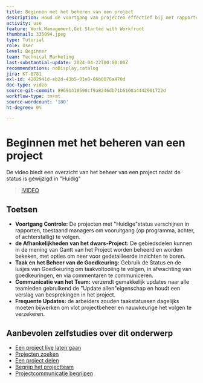 ```yaml
---
title: Beginnen met het beheren van een project
description: Houd de voortgang van projecten effectief bij met rapporten, beheer afhankelijkheden via Gantt-weergaven, controleer taken en goedkeuringen, verbeter teamcommunicatie en zorg voor vloeiende workflows met frequente updates.
activity: use
feature: Work Management,Get Started with Workfront
thumbnail: 335094.jpeg
type: Tutorial
role: User
level: Beginner
team: Technical Marketing
last-substantial-update: 2024-04-22T00:00:00Z
recommendations: noDisplay,catalog
jira: KT-8781
exl-id: 4202941d-eb2d-43b5-91e8-06b0076a470d
doc-type: video
source-git-commit: 89691410598cf9a8246db71b6108a4442901722d
workflow-type: tm+mt
source-wordcount: '180'
ht-degree: 0%

---
```


# Beginnen met het beheren van een project

De video biedt een overzicht van het beheer van een project nadat de status is gewijzigd in &quot;Huidig&quot; &#x200B;

>[!VIDEO](https://video.tv.adobe.com/v/335094/?quality=12&learn=on&enablevpops)

## Toetsen

* **Voortgang Controle:** De projecten met &quot;Huidige&quot;status verschijnen in rapporten, toestaand managers om vooruitgang (op programma, achter, of achterstallig) te volgen. &#x200B;
* **de Afhankelijkheden van het dwars-Project:** De gebiedsdelen kunnen in de mening van Gantt van het Project worden beheerd en worden bekeken, met opties om neer voor gedetailleerde inzichten te boren. &#x200B;
* **Taak en het Beheer van de Goedkeuring:** Gebruik de Status en de lusjes van Goedkeuring om taakvoltooiing te volgen, in afwachting van goedkeuringen, en via commentaren te communiceren. &#x200B;
* **Communicatie van het Team:** verzendt gemakkelijk updates naar alle teamleden gebruikend de &quot;Update allen&quot;eigenschap en houdt een verslag van besprekingen in het project. &#x200B;
* **Frequente Updates:** de arbeiders zouden taakstatussen dagelijks moeten bijwerken om vlot projectbeheer en nauwkeurige het volgen te verzekeren. &#x200B;


## Aanbevolen zelfstudies over dit onderwerp

* [Een project live laten gaan](/help/manage-work/projects/take-a-project-live.md)
* [Projecten zoeken](/help/manage-work/projects/find-projects.md)
* [Een project delen](/help/manage-work/projects/share-a-project.md)
* [Begrijp het projectteam](/help/manage-work/projects/understand-the-project-team.md)
* [Projectcommunicatie begrijpen](/help/manage-work/projects/understand-project-communication.md)
